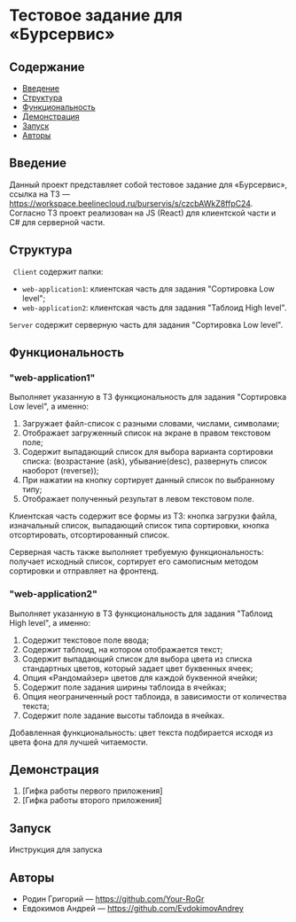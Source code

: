 # Тестовое задание для «Бурсервис»

## Содержание
- [Введение](#Введение)
- [Структура](#Структура)
- [Функциональность](#Функциональность)
- [Демонстрация](#Демонстрация')
- [Запуск](#Запуск)
- [Авторы](#Авторы)

## Введение
Данный проект представляет собой тестовое задание для «Бурсервис», ссылка на ТЗ — https://workspace.beelinecloud.ru/burservis/s/czcbAWkZ8ffpC24. Согласно ТЗ проект реализован на JS (React) для клиентской части и C# для серверной части.

## Структура
` Client` содержит папки:
- `web-application1`: клиентская часть для задания "Сортировка Low level";
- `web-application2`: клиентская часть для задания "Таблоид High level".

`Server` содержит серверную часть для задания "Сортировка Low level".

## Функциональность
### "web-application1"
Выполняет указанную в ТЗ функциональность для задания "Сортировка Low level", а именно:
1. Загружает файл-список c разными словами, числами, символами;
2. Отображает загруженный список на экране в правом текстовом поле;
3. Содержит выпадающий список для выбора варианта сортировки списка: (возрастание (ask), убывание(desc), развернуть список наоборот (reverse));
4. При нажатии на кнопку сортирует данный список по выбранному типу;
5. Отображает полученный результат в левом текстовом поле.

Клиентская часть содержит все формы из ТЗ: кнопка загрузки файла, изначальный список, выпадающий список типа сортировки, кнопка отсортировать, отсортированный список.

Серверная часть также выполняет требуемую функциональность: получает исходный список, сортирует его самописным методом сортировки и отправляет на фронтенд.

### "web-application2"
Выполняет указанную в ТЗ функциональность для задания "Таблоид High level", а именно:
1. Содержит текстовое поле ввода;
2. Содержит таблоид, на котором отображается текст;
3. Содержит выпадающий список для выбора цвета из списка стандартных цветов, который задает цвет буквенных ячеек;
4. Опция «Рандомайзер» цветов для каждой буквенной ячейки;
5. Содержит поле задания ширины таблоида в ячейках;
6. Опция неограниченный рост таблоида, в зависимости от количества текста;
7. Содержит поле задание высоты таблоида в ячейках. 

Добавленная функциональность: цвет текста подбирается исходя из цвета фона для лучшей читаемости.

## Демонстрация
1. [Гифка работы первого приложения]
2. [Гифка работы второго приложения]

## Запуск
Инструкция для запуска

## Авторы
- Родин Григорий — https://github.com/Your-RoGr
- Евдокимов Андрей — https://github.com/EvdokimovAndrey
